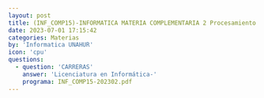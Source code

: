 ```yaml
---
layout: post
title: (INF_COMP15)-INFORMATICA MATERIA COMPLEMENTARIA 2 Procesamiento de imágenes y visión por computadora
date: 2023-07-01 17:15:42
categories: Materias
by: 'Informatica UNAHUR'
icon: 'cpu'
questions:
  - question: 'CARRERAS'
    answer: 'Licenciatura en Informática-'
    programa: INF_COMP15-202302.pdf
---
```

